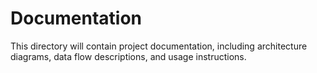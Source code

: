# Documentation

This directory will contain project documentation, including architecture diagrams, data flow descriptions, and usage instructions.
